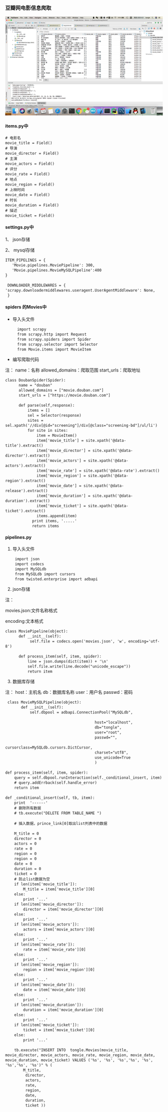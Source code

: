 ### 豆瓣网电影信息爬取

![](./image/douban.png)

#### items.py中

    # 电影名
    movie_title = Field()
    # 导演
    movie_director = Field()
    # 主演
    movie_actors = Field()
    # 评分
    movie_rate = Field()
    # 地点
    movie_region = Field()
    # 上映时间
    movie_date = Field()
    # 时长
    movie_duration = Field()
    # 描述
    movie_ticket = Field()
    
    
#### settings.py中

1、 json存储

2、 mysql存储


    ITEM_PIPELINES = {
       'Movie.pipelines.MoviePipeline': 300,
       'Movie.pipelines.MovieMySQLPipeline':400
    }

     DOWNLOADER_MIDDLEWARES = {
    'scrapy.downloadermiddlewares.useragent.UserAgentMiddleware': None,
     }
     
#### spiders 的Movies中

* 导入头文件

        import scrapy
        from scrapy.http import Request
        from scrapy.spiders import Spider
        from scrapy.selector import Selector
        from Movie.items import MovieItem

* 编写爬取代码

注：
name：名称
allowed_domains：爬取范围
start_urls：爬取地址

    class DoubanSpider(Spider):
          name = "douban"
          allowed_domains = ["movie.douban.com"]
          start_urls = ["https://movie.douban.com"]

          def parse(self,response):
              items = []
              sel = Selector(response)
              sites = sel.xpath('//div[@id="screening"]/div[@class="screening-bd"]/ul/li')
              for site in sites:
                  item = MovieItem()
                  item['movie_title'] = site.xpath('@data-title').extract()
                  item['movie_director'] = site.xpath('@data-director').extract()
                  item['movie_actors'] = site.xpath('@data-actors').extract()
                  item['movie_rate'] = site.xpath('@data-rate').extract()
                  item['movie_region'] = site.xpath('@data-region').extract()
                  item['movie_date'] = site.xpath('@data-release').extract()
                  item['movie_duration'] = site.xpath('@data-duration').extract()
                  item['movie_ticket'] = site.xpath('@data-ticket').extract()
                  items.append(item)
                print items, '.....'
                return items
                
#### pipelines.py

1. 导入头文件

        import json
        import codecs
        import MySQLdb
        from MySQLdb import cursors
        from twisted.enterprise import adbapi

2. json存储

注：

movies.json:文件名称格式

encoding:文本格式

    class MoviePipeline(object):
          def __init__(self):
               self.file = codecs.open('movies.json', 'w', encoding='utf-8')

          def process_item(self, item, spider):
              line = json.dumps(dict(item)) + '\n'
              self.file.write(line.decode("unicode_escape"))
              return item

3. 数据库存储

注：
host：主机名
db：数据库名称
user：用户名
passwd：密码


     class MovieMySQLPipeline(object):
           def __init__(self):
               self.dbpool = adbapi.ConnectionPool("MySQLdb",

                                            host="localhost",
                                            db="tongle",
                                            user="root",
                                            passwd="",
                                            cursorclass=MySQLdb.cursors.DictCursor,
                                            charset="utf8",
                                            use_unicode=True
                                            )

    def process_item(self, item, spider):
        query = self.dbpool.runInteraction(self._conditional_insert, item)
        # query.addErrback(self.handle_error)
        return item

    def _conditional_insert(self, tb, item):
        print  '------'
        # 删除所有数据
        # tb.execute("DELETE FROM TABLE_NAME ")

        # 插入数据，prince_link[0]取出list列表中的数据
        
        M_title = 0
        director = 0
        actors = 0
        rate = 0
        region = 0
        region = 0
        date = 0
        duration = 0
        ticket = 0
        # 防止list数据为空
        if len(item['movie_title']):
            M_title = item['movie_title'][0]
        else:
            print '...'
        if len(item['movie_director']):
            director = item['movie_director'][0]
        else:
            print '...'
        if len(item['movie_actors']):
            actors = item['movie_actors'][0]
        else:
            print '...'
        if len(item['movie_rate']):
            rate = item['movie_rate'][0]
        else:
            print '...'
        if len(item['movie_region']):
            region = item['movie_region'][0]
        else:
            print '...'
        if len(item['movie_date']):
            date = item['movie_date'][0]
        else:
            print '...'
        if len(item['movie_duration']):
            duration = item['movie_duration'][0]
        else:
            print '...'
        if len(item['movie_ticket']):
            ticket = item['movie_ticket'][0]
        else:
            print '...'

        tb.execute("INSERT INTO  tongle.Movies(movie_title, movie_director, movie_actors, movie_rate, movie_region, movie_date, movie_duration, movie_ticket) VALUES ('%s', '%s', '%s','%s', '%s', '%s','%s', '%s')" % (
            M_title,
             director,
             actors,
             rate,
             region,
             date,
             duration,
             ticket ))

              
              